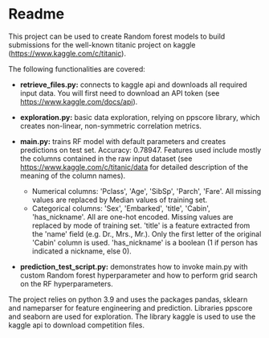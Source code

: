 # Readme
This project can be used to create Random forest models to build submissions for the well-known titanic project on kaggle (https://www.kaggle.com/c/titanic).

The following functionalities are covered:

- **retrieve_files.py:** connects to kaggle api and downloads all required input data. You will first need to download an API token (see https://www.kaggle.com/docs/api).

- **exploration.py:** basic data exploration, relying on ppscore library, which creates non-linear, non-symmetric correlation metrics.

- **main.py:** trains RF model with default parameters and creates predictions on test set. Accuracy: 0.78947. Features used include mostly the columns contained in the raw input dataset (see https://www.kaggle.com/c/titanic/data for detailed description of the meaning of the column names).
	- Numerical columns: 'Pclass', 'Age', 'SibSp', 'Parch', 'Fare'. All missing values are replaced by Median values of training set.
	- Categorical columns: 'Sex', 'Embarked', 'title', 'Cabin', 'has_nickname'. All are one-hot encoded. Missing values are replaced by mode of training set. 'title' is a feature extracted from the 'name' field (e.g. Dr., Mrs., Mr.). Only the first letter of the original 'Cabin' column is used. 'has_nickname' is a boolean (1 if person has indicated a nickname, else 0). 

- **prediction_test_script.py:** demonstrates how to invoke main.py with custom Random forest hyperparameter and how to perform grid search on the RF hyperparameters.

The project relies on python 3.9 and uses the packages pandas, sklearn and nameparser for feature engineering and prediction. Libraries ppscore and seaborn are used for exploration. The library kaggle is used to use the kaggle api to download competition files.
